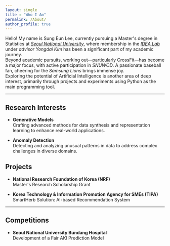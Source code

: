 ```yaml
---
layout: single
title : "Who I Am"
permalink: /About/
author_profile: true
---
```


Hello! My name is Sung Eun Lee, currently pursuing a Master's degree in Statistics at _[Seoul National University](https://stat.snu.ac.kr/)_, where membership in the _[IDEA Lab](https://idea.snu.ac.kr/yongdai-kim/)_ under _advisor Yongdai Kim_ has been a significant part of my academic journey.  
Beyond academic pursuits, working out—particularly CrossFit—has become a major focus, with active participation in _SNUWOD_. A passionate baseball fan, cheering for the _Samsung Lions_ brings immense joy.  
Exploring the potential of Artificial Intelligence is another area of deep interest, primarily through projects and experiments using Python as the main programming tool.

---

## Research Interests

- **Generative Models**  
   Crafting advanced methods for data synthesis and representation learning to enhance real-world applications.  

- **Anomaly Detection**  
   Detecting and analyzing unusual patterns in data to address complex challenges in diverse domains.  

## Projects

- **National Research Foundation of Korea (NRF)**  
   Master's Research Scholarship Grant  

- **Korea Technology & Information Promotion Agency for SMEs (TIPA)**  
   SmartHerb Solution: AI-based Recommendation System  

---

## Competitions

- **Seoul National University Bundang Hospital**  
   Development of a Fair AKI Prediction Model  